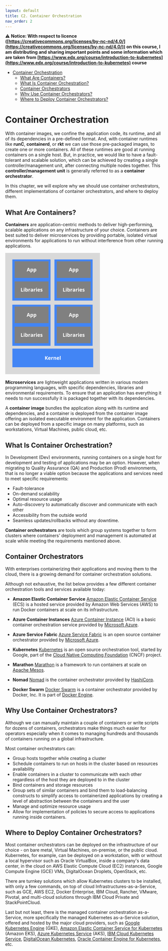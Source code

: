 ```yaml
---
layout: default
title: C2. Container Orchestration
nav_order: 2
---
```


⚠️ __Notice: With respect to licence ([https://creativecommons.org/licenses/by-nc-nd/4.0/](https://creativecommons.org/licenses/by-nc-nd/4.0/)) on this course, I am distributing and sharing important points and some information which  are taken from [https://www.edx.org/course/introduction-to-kubernetes](https://www.edx.org/course/introduction-to-kubernetes) course__

- [Container Orchestration](#container-orchestration)
  - [What Are Containers?](#what-are-containers)
  - [What Is Container Orchestration?](#what-is-container-orchestration)
  - [Container Orchestrators](#container-orchestrators)
  - [Why Use Container Orchestrators?](#why-use-container-orchestrators)
  - [Where to Deploy Container Orchestrators?](#where-to-deploy-container-orchestrators)

# Container Orchestration

With container images, we confine the application code, its runtime, and all of its dependencies in a pre-defined format. And, with container runtimes like __runC__, __containerd__, or __rkt__ we can use those pre-packaged images, to create one or more containers. All of these runtimes are good at running containers on a single host. But, in practice, we would like to have a fault-tolerant and scalable solution, which can be achieved by creating a single controller/management unit, after connecting multiple nodes together. This __controller/management unit__ is generally referred to as a __container orchestrator__. 

In this chapter, we will explore why we should use container orchestrators, different implementations of container orchestrators, and where to deploy them.



## What Are Containers?

__Containers__ are application-centric methods to deliver high-performing, scalable applications on any infrastructure of your choice. Containers are best suited to deliver microservices by providing portable, isolated virtual environments for applications to run without interference from other running applications.

![Containers](../assets/images/intro-kubernetes/container.png)

__Microservices__ are lightweight applications written in various modern programming languages, with specific dependencies, libraries and environmental requirements. To ensure that an application has everything it needs to run successfully it is packaged together with its dependencies.

A __container image__ bundles the application along with its runtime and dependencies, and a container is deployed from the container image offering an isolated executable environment for the application. Containers can be deployed from a specific image on many platforms, such as workstations, Virtual Machines, public cloud, etc.


## What Is Container Orchestration?

In Development (Dev) environments, running containers on a single host for development and testing of applications may be an option. However, when migrating to Quality Assurance (QA) and Production (Prod) environments, that is no longer a viable option because the applications and services need to meet specific requirements:

- Fault-tolerance
- On-demand scalability
- Optimal resource usage
- Auto-discovery to automatically discover and communicate with each other
- Accessibility from the outside world
- Seamless updates/rollbacks without any downtime.

__Container orchestrators__ are tools which group systems together to form clusters where containers' deployment and management is automated at scale while meeting the requirements mentioned above.

## Container Orchestrators


With enterprises containerizing their applications and moving them to the cloud, there is a growing demand for container orchestration solutions.

Although not exhaustive, the list below provides a few different container orchestration tools and services available today:

- __Amazon Elastic Container Service__
    [Amazon Elastic Container Service](https://aws.amazon.com/ecs/) (ECS) is a hosted service provided by Amazon Web Services (AWS) to run Docker containers at scale on its infrastructure.

- __Azure Container Instances__
    [Azure Container Instance](https://azure.microsoft.com/en-us/services/container-instances/) (ACI) is a basic container orchestration service provided by [Microsoft Azure](https://azure.microsoft.com/en-us/).

- __Azure Service Fabric__
    [Azure Service Fabric](https://azure.microsoft.com/en-us/services/service-fabric/) is an open source container orchestrator provided by [Microsoft Azure](https://azure.microsoft.com/en-us/).

- __Kubernetes__
    [Kubernetes](https://kubernetes.io/) is an open source orchestration tool, started by Google, part of the [Cloud Native Computing Foundation](https://www.cncf.io/) (CNCF) project.

- __Marathon__
   [Marathon](https://mesosphere.github.io/marathon/) is a framework to run containers at scale on [Apache Mesos](https://mesos.apache.org/).

- __Nomad__
    [Nomad](https://www.nomadproject.io/) is the container orchestrator provided by [HashiCorp](https://www.hashicorp.com/).

- __Docker Swarm__
    [Docker Swarm](https://docs.docker.com/engine/swarm/) is a container orchestrator provided by Docker, Inc. It is part of [Docker Engine](https://docs.docker.com/engine/).


## Why Use Container Orchestrators?

Although we can manually maintain a couple of containers or write scripts for dozens of containers, orchestrators make things much easier for operators especially when it comes to managing hundreds and thousands of containers running on a global infrastructure.

Most container orchestrators can:
- Group hosts together while creating a cluster
- Schedule containers to run on hosts in the cluster based on resources availability
- Enable containers in a cluster to communicate with each other regardless of the host they are deployed to in the cluster
- Bind containers and storage resources
- Group sets of similar containers and bind them to load-balancing constructs to simplify access to containerized applications by creating a level of abstraction between the containers and the user
- Manage and optimize resource usage
- Allow for implementation of policies to secure access to applications running inside containers.


## Where to Deploy Container Orchestrators?

Most container orchestrators can be deployed on the infrastructure of our choice - on bare metal, Virtual Machines, on-premise, or the public cloud. Kubernetes, for example, can be deployed on a workstation, with or without a local hypervisor such as Oracle VirtualBox, inside a company's data center, in the cloud on AWS Elastic Compute Cloud (EC2) instances, Google Compute Engine (GCE) VMs, DigitalOcean Droplets, OpenStack, etc.

There are turnkey solutions which allow Kubernetes clusters to be installed, with only a few commands, on top of cloud Infrastructures-as-a-Service, such as GCE, AWS EC2, Docker Enterprise, IBM Cloud, Rancher, VMware, Pivotal, and multi-cloud solutions through IBM Cloud Private and StackPointCloud.

Last but not least, there is the managed container orchestration as-a-Service, more specifically the managed Kubernetes as-a-Service solution, offered and hosted by the major cloud providers, such as [Google Kubernetes Engine](https://cloud.google.com/kubernetes-engine/) (GKE), [Amazon Elastic Container Service for Kubernetes](https://aws.amazon.com/eks/) (Amazon EKS), [Azure Kubernetes Service](https://azure.microsoft.com/en-us/services/kubernetes-service/) (AKS), [IBM Cloud Kubernetes Service](https://www.ibm.com/cloud/container-service), [DigitalOcean Kubernetes](https://www.digitalocean.com/products/kubernetes/), [Oracle Container Engine for Kubernetes](https://cloud.oracle.com/containers/kubernetes-engine), etc. 